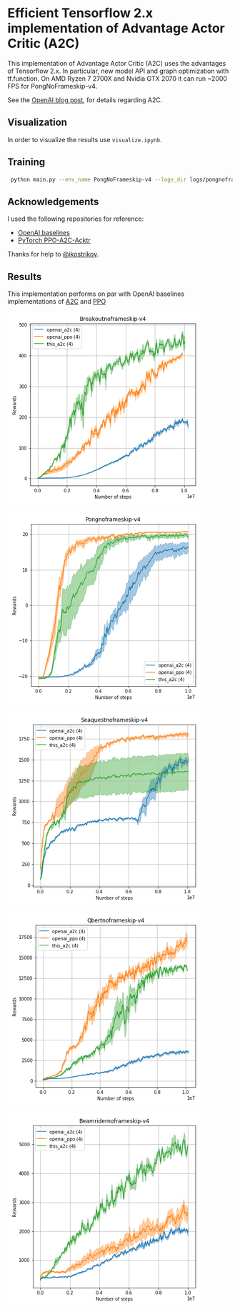 # Efficient Tensorflow 2.x implementation of Advantage Actor Critic (A2C)

This implementation of Advantage Actor Critic (A2C) uses the advantages of Tensorflow 2.x. In particular, new model API and graph optimization with tf.function. On AMD Ryzen 7 2700X and Nvidia GTX 2070 it can run ~2000 FPS for PongNoFrameskip-v4.

See the [OpenAI blog post](https://blog.openai.com/baselines-acktr-a2c/), for details regarding A2C.
                                
## Visualization

In order to visualize the results use ```visualize.ipynb```.

## Training

```bash
 python main.py --env_name PongNoFrameskip-v4 --logs_dir logs/pongnoframeskip
```

## Acknowledgements

I used the following repositories for reference:
* [OpenAI baselines](https://github.com/openai/baselines)
* [PyTorch PPO-A2C-Acktr](https://github.com/ikostrikov/pytorch-a2c-ppo-acktr-gail)


Thanks for help to [@ikostrikov](https://github.com/ikostrikov).

## Results
This implementation performs on par with OpenAI baselines implementations of [A2C](https://github.com/openai/baselines/) and [PPO](https://github.com/openai/baselines/)

![BreakoutNoFrameskip-v4](imgs/breakout.png)

![PongNoFrameskip-v4](imgs/pong.png)

![SeaquestNoFrameskip-v4](imgs/seaquest.png)

![QbertNoFrameskip-v4](imgs/qbert.png)

![beamriderNoFrameskip-v4](imgs/beamrider.png)

